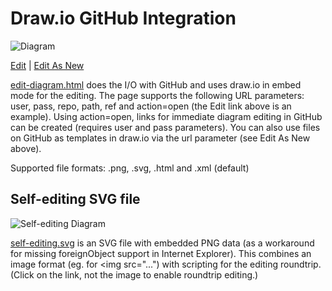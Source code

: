 # Draw.io GitHub Integration

![Diagram](http://alderg.github.io/drawio-github/diagram.png)

<a href="http://alderg.github.io/drawio-github/edit-diagram.html?repo=drawio-github&path=diagram.png" target="_blank">Edit</a> | <a href="https://www.draw.io/?url=http%3A%2F%2Falderg.github.io%2Fdrawio-github%2Fdiagram.png" target="_blank">Edit As New</a>

<a href="http://alderg.github.io/drawio-github/edit-diagram.html" target="_blank">edit-diagram.html</a> does the I/O with GitHub and uses draw.io in embed mode for the editing. The page supports the following URL parameters: user, pass, repo, path, ref and action=open (the Edit link above is an example). Using action=open, links for immediate diagram editing in GitHub can be created (requires user and pass parameters). You can also use files on GitHub as templates in draw.io via the url parameter (see Edit As New above).

Supported file formats: .png, .svg, .html and .xml (default)

## Self-editing SVG file

![Self-editing Diagram](http://alderg.github.io/drawio-github/self-editing.svg)

<a href="http://www.alderg.com/drawio-github/self-editing.svg" target="_blank">self-editing.svg</a> is an SVG file with embedded PNG data (as a workaround for missing foreignObject support in Internet Explorer). This combines an image format (eg. for <img src="...") with scripting for the editing roundtrip. (Click on the link, not the image to enable roundtrip editing.)
